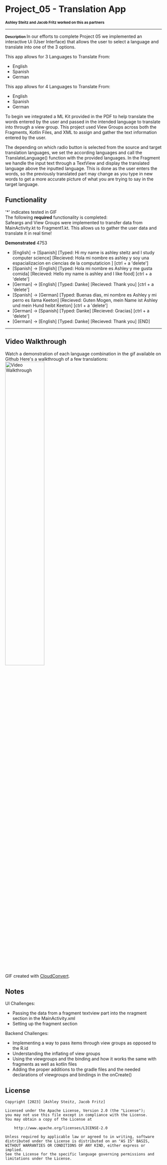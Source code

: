 # Project_05 - Translation App
<span style="font-size: smaller;"><strong>Ashley Steitz and Jacob Fritz worked on this as partners</strong></span>

---
<span style="font-size: smaller;"><strong> Description </strong> </span>
In our efforts to complete Project 05 we implemented an interactive Ui (User Interface) that allows the user to select a language and translate into one of the 3 options. 

This app allows for 3 Languages to Translate From:
- English
- Spanish
- German

This app allows for 4 Languages to Translate From:
- English
- Spanish
- German

To begin we integrated a ML Kit provided in the PDF to help translate the words entered by the user and passed in the intended language to translate into through a view group. This project used View Groups 
across both the Fragments, Kotlin Files, and XML to assign and gather the text information entered by the user. 

The depending on which radio button is selected from the source and target translation languages, we set the according languages and call the TranslateLanguage() function with the provided languages. In the
Fragment we handle the input text through a TextView and display the translated language above the inputted language. This is done as the user enters the words, so the previously translated part 
may change as you type in new words to get a more accurate picture of what you are trying to say in the target language. 


## Functionality
'*' indicates tested in GIF  
The following **required** functionality is completed:
<br>
Safeargs and View Groups were implemented to transfer data from MainActivity.kt to Fragment1.kt. This allows us to gather the user data and translate it in real time!

**Demonstrated** 4753
* [English] -> [Spanish] [Typed: Hi my name is ashley steitz and I study computer science] [Recieved: Hola mi nombre es ashley y soy una espacializacion en ciencias de la computaticion ] [ctrl +  a 'delete']
* [Spanish] -> [English] [Typed: Hola mi nombre es Ashley y me gusta comida] [Recieved: Hello my name is ashley and I like food] [ctrl +  a 'delete']
* [German]  -> [English] [Typed: Danke] [Recieved: Thank you] [ctrl +  a 'delete']
* [Spanish] -> [German]  [Typed: Buenas dias, mi nombre es Ashley y mi perro es llama Keeton] [Recieved: Guten Mogen, mein Name ist Ashley und mein Hund heibt Keeton] [ctrl +  a 'delete']
* [German]  -> [Spanish] [Typed: Danke] [Recieved: Gracias] [ctrl +  a 'delete']
* [German]  -> [English] [Typed: Danke] [Recieved: Thank you] [END]


---
## Video Walkthrough
Watch a demonstration of each language combination in the gif available on Github
Here's a walkthrough of a few translations:
<img src='https://github.com/asteitz/Project5/blob/master/app/src/main/java/com/example/project5/Project5Recording.gif' title='Project5 Video Walkthrough' width='50%' height = '50%' alt='Video Walkthrough' />

GIF created with [CloudConvert](https://cloudconvert.com/).

## Notes
UI Challenges:
- Passing the data from a fragment textview part into the nragment section in the MainActivity.xml
- Setting up the fragment section

Backend Challenges:
- Implementing a way to pass items through view groups as opposed to the R.id
- Understanding the inflating of view groups
- Using the viewgroups and the binding and how it works the same with fragments as well as kotlin files
- Adding the proper additions to the gradle files and the needed declarations of viewgroups and bindings in the onCreate()

## License

    Copyright [2023] [Ashley Steitz, Jacob Fritz]

    Licensed under the Apache License, Version 2.0 (the "License");
    you may not use this file except in compliance with the License.
    You may obtain a copy of the License at

        http://www.apache.org/licenses/LICENSE-2.0

    Unless required by applicable law or agreed to in writing, software
    distributed under the License is distributed on an "AS IS" BASIS,
    WITHOUT WARRANTIES OR CONDITIONS OF ANY KIND, either express or implied.
    See the License for the specific language governing permissions and
    limitations under the License.